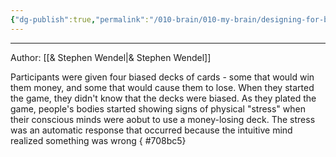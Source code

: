 ```yaml
---
{"dg-publish":true,"permalink":"/010-brain/010-my-brain/designing-for-behavior-change/","created":"2022-07-09T10:31:51.000-04:00","updated":"2025-03-21T17:19:27.000-04:00"}
---
```


---

Author: [[& Stephen Wendel\|& Stephen Wendel]]


Participants were given four biased decks of cards - some that would win them money, and some that would cause them to lose. When they started the game, they didn't know that the decks were biased. As they plated the game, people's bodies started showing signs of physical "stress" when their conscious minds were aobut to use a money-losing deck. The stress was an automatic response that occurred because the intuitive mind realized something was wrong
{ #708bc5}
